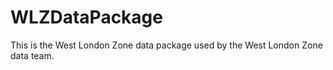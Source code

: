 # WLZDataPackage

This is the West London Zone data package used by the West London Zone data team.
